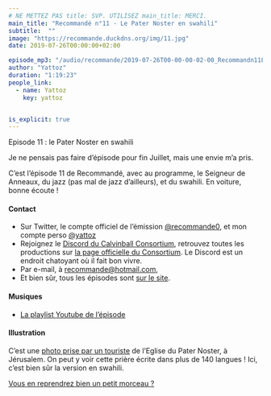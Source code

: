 ```yaml
---
# NE METTEZ PAS title: SVP. UTILISEZ main_title: MERCI.
main_title: "Recommandé n°11 - Le Pater Noster en swahili"
subtitle:  ""
image: "https://recommande.duckdns.org/img/11.jpg"
date: 2019-07-26T00:00:00+02:00

episode_mp3: "/audio/recommande/2019-07-26T00-00-00-02-00_Recommandn11LePaterNosterenswahili.mp3"
author: "Yattoz"
duration: "1:19:23"
people_link: 
  - name: Yattoz
    key: yattoz


is_explicit: true
---
```


<PodcastHeader/>

<!-- ECRIRE LA DESCRIPTION DE L'EPISODE SOUS CETTE LIGNE -->


 Episode 11 : le Pater Noster en swahili 

<p>Je ne pensais pas faire d’épisode pour fin Juillet, mais une envie m’a pris.</p>

<p>C’est l’épisode 11 de Recommandé, avec au programme, le Seigneur de Anneaux, du jazz (pas mal de jazz d’ailleurs), et du swahili. En voiture, bonne écoute !</p>

<h4>Contact</h4>

<ul>
  <li>Sur Twitter, le compte officiel de l’émission <a href="https://twitter.com/recommande0" rel="nofollow">@recommande0</a>, et mon compte perso <a href="https://twitter.com/yattoz" rel="nofollow">@yattoz</a></li>
  <li>Rejoignez le <a href="https://discord.gg/4RnA9v7" rel="nofollow">Discord du Calvinball Consortium</a>, retrouvez toutes les productions sur <a href="https://calvinballradio.wordpress.com/" rel="nofollow">la page officielle du Consortium</a>. Le Discord est un endroit chatoyant où il fait bon vivre.</li>
  <li>Par e-mail, à <a href="mailto:recommande@hotmail.com" rel="nofollow">recommande@hotmail.com</a>,</li>
  <li>Et bien sûr, tous les épisodes sont <a href="https://recommande.duckdns.org" rel="nofollow">sur le site</a>.</li>
</ul>

<h4>Musiques</h4>

<ul>
  <li><a href="https://www.youtube.com/playlist?list=PLNjXbZkItxtZk_5Cj7hbdNSZn--jNgzKw" rel="nofollow">La playlist Youtube de l’épisode</a></li>
</ul>

<h4>Illustration</h4>

<p>C’est une <a href="http://bwanapaco.blogspot.com/2010/12/consolata-hospital-ikonda.html" rel="nofollow">photo prise par un touriste</a> de l’Eglise du Pater Noster, à Jérusalem. On peut y voir cette prière écrite dans plus de 140 langues ! Ici, c’est bien sûr la version en swahili.</p>

<p><a href="https://www.youtube.com/watch?v=kpz4G-qgH_8" rel="nofollow">Vous en reprendrez bien un petit morceau ?</a></p>


